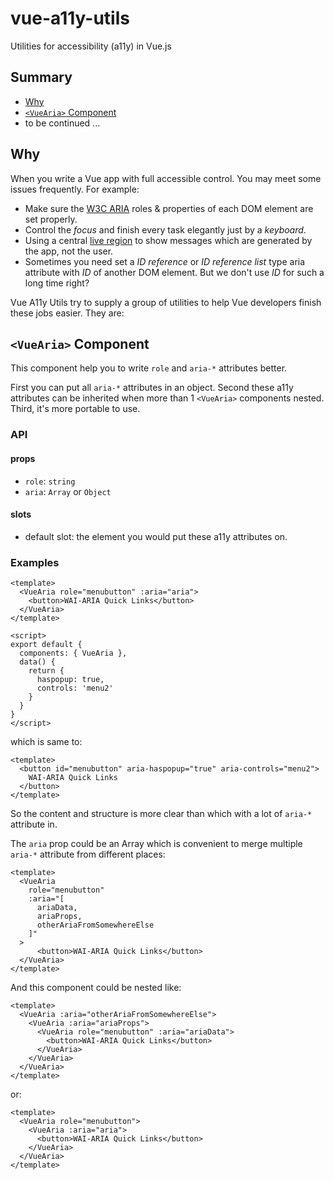 # vue-a11y-utils

Utilities for accessibility (a11y) in Vue.js

## Summary

* [Why](#why)
* [`<VueAria>` Component](#vuearia-component)
* to be continued ...

## Why

When you write a Vue app with full accessible control. You may meet some issues frequently. For example:

- Make sure the [W3C ARIA](https://developer.mozilla.org/en-US/docs/Web/Accessibility/ARIA) roles & properties of each DOM element are set properly.
- Control the _focus_ and finish every task elegantly just by a _keyboard_.
- Using a central [live region](https://developer.mozilla.org/en-US/docs/Web/Accessibility/ARIA/ARIA_Live_Regions) to show messages which are generated by the app, not the user.
- Sometimes you need set a _ID reference_ or _ID reference list_ type aria attribute with _ID_ of another DOM element. But we don't use _ID_ for such a long time right?

Vue A11y Utils try to supply a group of utilities to help Vue developers finish these jobs easier. They are:

## `<VueAria>` Component

This component help you to write `role` and `aria-*` attributes better.

First you can put all `aria-*` attributes in an object. Second these a11y attributes can be inherited when more than 1 `<VueAria>` components nested. Third, it's more portable to use.

### API

#### props

* `role`: `string`
* `aria`: `Array` or `Object`

#### slots

* default slot: the element you would put these a11y attributes on.

### Examples

``` vue
<template>
  <VueAria role="menubutton" :aria="aria">
    <button>WAI-ARIA Quick Links</button>
  </VueAria>
</template>

<script>
export default {
  components: { VueAria },
  data() {
    return {
      haspopup: true,
      controls: 'menu2'
    }
  }
}
</script>
```

which is same to:

``` vue
<template>
  <button id="menubutton" aria-haspopup="true" aria-controls="menu2">
    WAI-ARIA Quick Links
  </button>
</template>
```

So the content and structure is more clear than which with a lot of `aria-*` attribute in.

The `aria` prop could be an Array which is convenient to merge multiple `aria-*` attribute from different places:

``` vue
<template>
  <VueAria
    role="menubutton"
    :aria="[
      ariaData,
      ariaProps,
      otherAriaFromSomewhereElse
    ]"
  >
      <button>WAI-ARIA Quick Links</button>
  </VueAria>
</template>
```

And this component could be nested like:

``` vue
<template>
  <VueAria :aria="otherAriaFromSomewhereElse">
    <VueAria :aria="ariaProps">
      <VueAria role="menubutton" :aria="ariaData">
        <button>WAI-ARIA Quick Links</button>
      </VueAria>
    </VueAria>
  </VueAria>
</template>
```

or:

``` vue
<template>
  <VueAria role="menubutton">
    <VueAria :aria="aria">
      <button>WAI-ARIA Quick Links</button>
    </VueAria>
  </VueAria>
</template>
```

